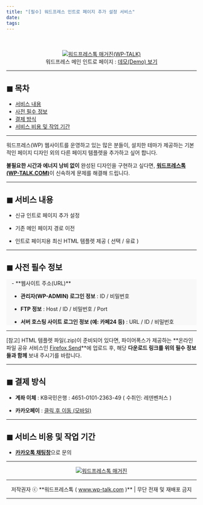```yaml
---
title: "[필수] 워드프레스 인트로 페이지 추가 설정 서비스"
date:
tags:
---
```

<center><a href="https://www.wp-talk.com/kakao/" target="_blank"><img src="https://hellotblog.files.wordpress.com/2019/06/wptalk-demo-intro-page-01-800.jpg" style="max-width:100%; margin: 2.5em auto 0!important" alt="워드프레스톡 매거진(WP-TALK)"></a></center>
<center>워드프레스 메인 인트로 페이지 :
<a href="https://demo.wp-talk.com/intro/01/" target="_blank">데모(Demo) 보기</a></center>

***
## ◼︎ 목차

- [서비스 내용](#index-01)
- [사전 필수 정보](#index-02)
- [결제 방식](#index-03)
- [서비스 비용 및 작업 기간](#index-04)

***
워드프레스(WP) 웹사이트를 운영하고 있는 많은 분들이, 설치한 테마가 제공하는 기본적인 페이지 디자인 외의 다른 페이지 템플렛을 추가하고 싶어 합니다.

**불필요한 시간과 에너지 낭비 없이** 완성된 디자인을 구현하고 싶다면, <a href="https://www.wp-talk.com/kakao/" target="_blank">**워드프레스톡(WP-TALK.COM)**</a>이 신속하게 문제를 해결해 드립니다.

<a name="index-01"></a>
***
## ◼︎ 서비스 내용

- 신규 인트로 페이지 추가 설정

- 기존 메인 페이지 경로 이전

- 인트로 페이지용 최신 HTML 템플렛 제공 ( 선택 / 유료 )

<a name="index-02"></a>
***
## ◼︎ 사전 필수 정보

<div class="allowContent" style="background: #f8f8f8; padding: 0 1em;">
- **웹사이트 주소(URL)**

- **관리자(WP-ADMIN) 로그인 정보** : ID / 비밀번호

- **FTP 정보** : Host / ID / 비밀번호 / Port

- **서버 호스팅 사이트 로그인 정보 (예: 카페24 등)** : URL / ID / 비밀번호

</div>

***
[참고] HTML 템플렛 파일(.zip)이 준비되어 있다면, 파이어폭스가 제공하는 **온라인 파일 공유 서비스인 <a href="https://send.firefox.com/" target="_blank">Firefox Send</a>**에 업로드 후, 해당 **다운로드 링크를 위의 필수 정보들과 함께** 보내 주시기를 바랍니다.

<a name="index-03"></a>
***
## ◼︎ 결제 방식

- **계좌 이체** : KB국민은행 : <span class="copyContent" data-clipboard-text="4651-0101-2363-49" onclick="alert('계좌번호가 복사되었습니다: 4651-0101-2363-49')">4651-0101-2363-49</span> ( 수취인: 레덴벤처스 )

- **카카오페이** : <a href="https://www.ttmkt.com/pay/kakaopay/" target="_blank">클릭 후 이동 (모바일)</a>

<a name="index-04"></a>
***
## ◼︎ 서비스 비용 및 작업 기간

- <a href="https://www.wp-talk.com/kakao/" target="_blank">**카카오톡 채팅창**</a>으로 문의

***
<center><a href="https://www.wp-talk.com/kakao/" target="_blank"><img src="https://hellotblog.files.wordpress.com/2019/08/wptalk-logo-03-120x120.png" style="max-width:100%;" alt="워드프레스톡 매거진"></a></center>

***
<center>저작권자 ⓒ **워드프레스톡 ( <a href="https://www.wp-talk.com/kakao/" target="_blank">www.wp-talk.com</a> )** | 무단 전재 및 재배포 금지</center>

***
